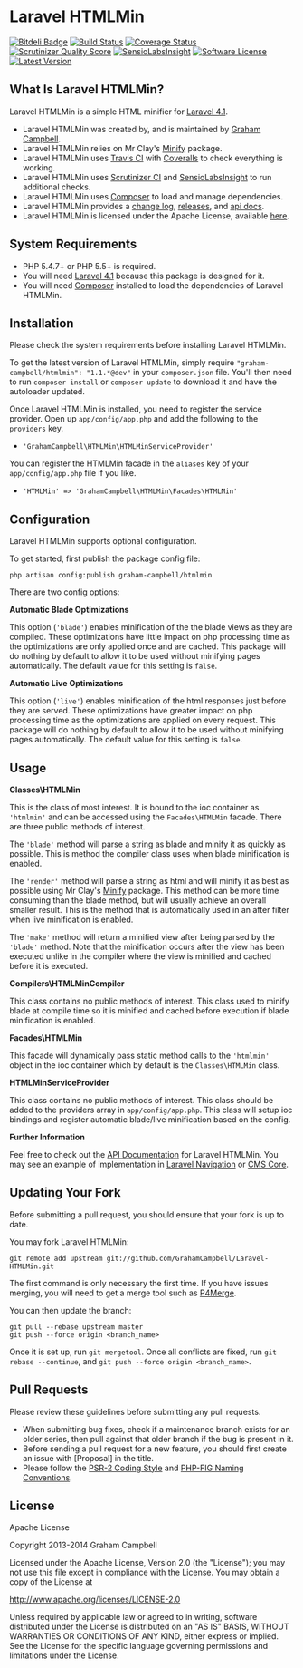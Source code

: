 Laravel HTMLMin
===============


[![Bitdeli Badge](https://d2weczhvl823v0.cloudfront.net/GrahamCampbell/Laravel-HTMLMin/trend.png)](https://bitdeli.com/free "Bitdeli Badge")
[![Build Status](https://travis-ci.org/GrahamCampbell/Laravel-HTMLMin.png)](https://travis-ci.org/GrahamCampbell/Laravel-HTMLMin)
[![Coverage Status](https://coveralls.io/repos/GrahamCampbell/Laravel-HTMLMin/badge.png)](https://coveralls.io/r/GrahamCampbell/Laravel-HTMLMin)
[![Scrutinizer Quality Score](https://scrutinizer-ci.com/g/GrahamCampbell/Laravel-HTMLMin/badges/quality-score.png?s=b56aacf6a0c1b2e612c3d7dab63d212084e6b83b)](https://scrutinizer-ci.com/g/GrahamCampbell/Laravel-HTMLMin)
[![SensioLabsInsight](https://insight.sensiolabs.com/projects/bd487912-2c9a-454e-85f7-270928cf0c5f/mini.png)](https://insight.sensiolabs.com/projects/bd487912-2c9a-454e-85f7-270928cf0c5f)
[![Software License](https://poser.pugx.org/graham-campbell/htmlmin/license.png)](https://github.com/GrahamCampbell/Laravel-HTMLMin/blob/master/LICENSE.md)
[![Latest Version](https://poser.pugx.org/graham-campbell/htmlmin/v/stable.png)](https://packagist.org/packages/graham-campbell/htmlmin)


## What Is Laravel HTMLMin?

Laravel HTMLMin is a simple HTML minifier for [Laravel 4.1](http://laravel.com).

* Laravel HTMLMin was created by, and is maintained by [Graham Campbell](https://github.com/GrahamCampbell).
* Laravel HTMLMin relies on Mr Clay's [Minify](https://github.com/mrclay/minify) package.
* Laravel HTMLMin uses [Travis CI](https://travis-ci.org/GrahamCampbell/Laravel-HTMLMin) with [Coveralls](https://coveralls.io/r/GrahamCampbell/Laravel-HTMLMin) to check everything is working.
* Laravel HTMLMin uses [Scrutinizer CI](https://scrutinizer-ci.com/g/GrahamCampbell/Laravel-HTMLMin) and [SensioLabsInsight](https://insight.sensiolabs.com/projects/bd487912-2c9a-454e-85f7-270928cf0c5f) to run additional checks.
* Laravel HTMLMin uses [Composer](https://getcomposer.org) to load and manage dependencies.
* Laravel HTMLMin provides a [change log](https://github.com/GrahamCampbell/Laravel-HTMLMin/blob/master/CHANGELOG.md), [releases](https://github.com/GrahamCampbell/Laravel-HTMLMin/releases), and [api docs](http://grahamcampbell.github.io/Laravel-HTMLMin).
* Laravel HTMLMin is licensed under the Apache License, available [here](https://github.com/GrahamCampbell/Laravel-HTMLMin/blob/master/LICENSE.md).


## System Requirements

* PHP 5.4.7+ or PHP 5.5+ is required.
* You will need [Laravel 4.1](http://laravel.com) because this package is designed for it.
* You will need [Composer](https://getcomposer.org) installed to load the dependencies of Laravel HTMLMin.


## Installation

Please check the system requirements before installing Laravel HTMLMin.

To get the latest version of Laravel HTMLMin, simply require `"graham-campbell/htmlmin": "1.1.*@dev"` in your `composer.json` file. You'll then need to run `composer install` or `composer update` to download it and have the autoloader updated.

Once Laravel HTMLMin is installed, you need to register the service provider. Open up `app/config/app.php` and add the following to the `providers` key.

* `'GrahamCampbell\HTMLMin\HTMLMinServiceProvider'`

You can register the HTMLMin facade in the `aliases` key of your `app/config/app.php` file if you like.

* `'HTMLMin' => 'GrahamCampbell\HTMLMin\Facades\HTMLMin'`


## Configuration

Laravel HTMLMin supports optional configuration.

To get started, first publish the package config file:

    php artisan config:publish graham-campbell/htmlmin

There are two config options:

**Automatic Blade Optimizations**

This option (`'blade'`) enables minification of the the blade views as they are compiled. These optimizations have little impact on php processing time as the optimizations are only applied once and are cached. This package will do nothing by default to allow it to be used without minifying pages automatically. The default value for this setting is `false`.

**Automatic Live Optimizations**

This option (`'live'`) enables minification of the html responses just before they are served. These optimizations have greater impact on php processing time as the optimizations are applied on every request. This package will do nothing by default to allow it to be used without minifying pages automatically. The default value for this setting is `false`.


## Usage

**Classes\HTMLMin**

This is the class of most interest. It is bound to the ioc container as `'htmlmin'` and can be accessed using the `Facades\HTMLMin` facade. There are three public methods of interest.

The `'blade'` method will parse a string as blade and minify it as quickly as possible. This is method the compiler class uses when blade minification is enabled.

The `'render'` method will parse a string as html and will minify it as best as possible using Mr Clay's [Minify](https://github.com/mrclay/minify) package. This method can be more time consuming than the blade method, but will usually achieve an overall smaller result. This is the method that is automatically used in an after filter when live minification is enabled.

The `'make'` method will return a minified view after being parsed by the `'blade'` method. Note that the minification occurs after the view has been executed unlike in the compiler where the view is minified and cached before it is executed.

**Compilers\HTMLMinCompiler**

This class contains no public methods of interest. This class used to minify blade at compile time so it is minified and cached before execution if blade minification is enabled.

**Facades\HTMLMin**

This facade will dynamically pass static method calls to the `'htmlmin'` object in the ioc container which by default is the `Classes\HTMLMin` class.

**HTMLMinServiceProvider**

This class contains no public methods of interest. This class should be added to the providers array in `app/config/app.php`. This class will setup ioc bindings and register automatic blade/live minification based on the config.

**Further Information**

Feel free to check out the [API Documentation](http://grahamcampbell.github.io/Laravel-HTMLMin
) for Laravel HTMLMin. You may see an example of implementation in [Laravel Navigation](https://github.com/GrahamCampbell/Laravel-Navigation) or [CMS Core](https://github.com/GrahamCampbell/CMS-Core).


## Updating Your Fork

Before submitting a pull request, you should ensure that your fork is up to date.

You may fork Laravel HTMLMin:

    git remote add upstream git://github.com/GrahamCampbell/Laravel-HTMLMin.git

The first command is only necessary the first time. If you have issues merging, you will need to get a merge tool such as [P4Merge](http://perforce.com/product/components/perforce_visual_merge_and_diff_tools).

You can then update the branch:

    git pull --rebase upstream master
    git push --force origin <branch_name>

Once it is set up, run `git mergetool`. Once all conflicts are fixed, run `git rebase --continue`, and `git push --force origin <branch_name>`.


## Pull Requests

Please review these guidelines before submitting any pull requests.

* When submitting bug fixes, check if a maintenance branch exists for an older series, then pull against that older branch if the bug is present in it.
* Before sending a pull request for a new feature, you should first create an issue with [Proposal] in the title.
* Please follow the [PSR-2 Coding Style](https://github.com/php-fig/fig-standards/blob/master/accepted/PSR-2-coding-style-guide.md) and [PHP-FIG Naming Conventions](https://github.com/php-fig/fig-standards/blob/master/bylaws/002-psr-naming-conventions.md).


## License

Apache License

Copyright 2013-2014 Graham Campbell

Licensed under the Apache License, Version 2.0 (the "License");
you may not use this file except in compliance with the License.
You may obtain a copy of the License at

 http://www.apache.org/licenses/LICENSE-2.0

Unless required by applicable law or agreed to in writing, software
distributed under the License is distributed on an "AS IS" BASIS,
WITHOUT WARRANTIES OR CONDITIONS OF ANY KIND, either express or implied.
See the License for the specific language governing permissions and
limitations under the License.
